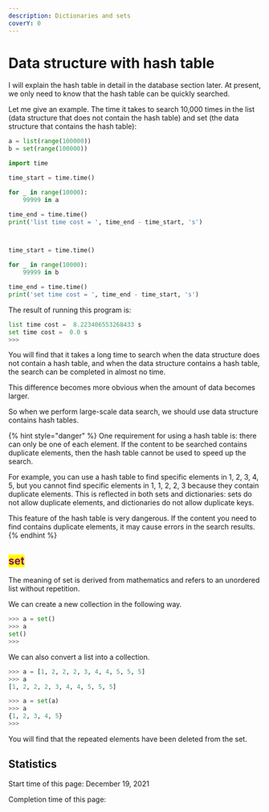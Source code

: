 ```yaml
---
description: Dictionaries and sets
coverY: 0
---
```


# Data structure with hash table

I will explain the hash table in detail in the database section later. At present, we only need to know that the hash table can be quickly searched.

Let me give an example. The time it takes to search 10,000 times in the list (data structure that does not contain the hash table) and set (the data structure that contains the hash table):

```python
a = list(range(100000))
b = set(range(100000))

import time

time_start = time.time()

for _ in range(10000):
    99999 in a

time_end = time.time()
print('list time cost = ', time_end - time_start, 's')



time_start = time.time()

for _ in range(10000):
    99999 in b

time_end = time.time()
print('set time cost = ', time_end - time_start, 's')
```

The result of running this program is:

```python
list time cost =  8.223406553268433 s
set time cost =  0.0 s
>>> 
```

You will find that it takes a long time to search when the data structure does not contain a hash table, and when the data structure contains a hash table, the search can be completed in almost no time.

This difference becomes more obvious when the amount of data becomes larger.

So when we perform large-scale data search, we should use data structure contains hash tables.

{% hint style="danger" %}
One requirement for using a hash table is: there can only be one of each element. If the content to be searched contains duplicate elements, then the hash table cannot be used to speed up the search.

For example, you can use a hash table to find specific elements in 1, 2, 3, 4, 5, but you cannot find specific elements in 1, 1, 2, 2, 3 because they contain duplicate elements. This is reflected in both sets and dictionaries: sets do not allow duplicate elements, and dictionaries do not allow duplicate keys.

This feature of the hash table is very dangerous. If the content you need to find contains duplicate elements, it may cause errors in the search results.
{% endhint %}

## <mark style="color:purple;">set</mark>

The meaning of set is derived from mathematics and refers to an unordered list without repetition.

We can create a new collection in the following way.

```python
>>> a = set()
>>> a
set()
>>> 
```

We can also convert a list into a collection.

```python
>>> a = [1, 2, 2, 2, 3, 4, 4, 5, 5, 5]
>>> a
[1, 2, 2, 2, 3, 4, 4, 5, 5, 5]

>>> a = set(a)
>>> a
{1, 2, 3, 4, 5}
>>> 
```

You will find that the repeated elements have been deleted from the set.

## Statistics

Start time of this page: December 19, 2021

Completion time of this page:
